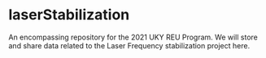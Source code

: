 # laserStabilization
An encompassing repository for the 2021 UKY REU Program. We will store and share data related to the Laser Frequency stabilization project here.

